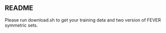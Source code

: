 ## README

Please run download.sh to get your training data and two version of FEVER symmetric sets.